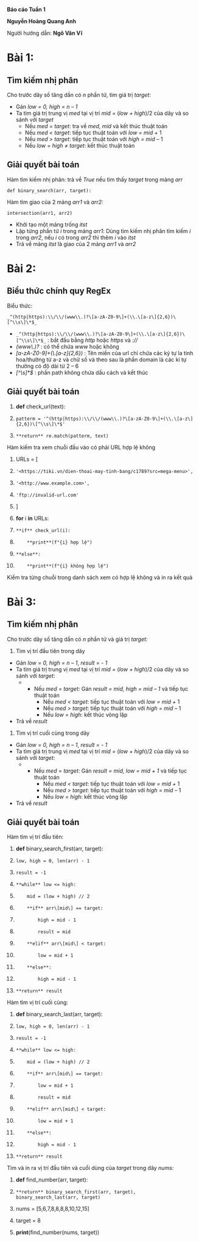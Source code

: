 **Báo cáo Tuần 1**

**Nguyễn Hoàng Quang Anh**

Người hướng dẫn: **Ngô Văn Vĩ**

# **Bài 1:**

## Tìm kiếm nhị phân

Cho trước dãy số tăng dần có _n_ phần tử, tìm giá trị _target_:

- Gán _low = 0, high = n – 1_
- Ta tìm giá trị trung vị _med_ tại vị trí _mid =_ (_low + high_)/2 của dãy và so sánh với _target_
  - Nếu _med = target_: tra về _med, mid_ và kết thúc thuật toán
  - Nếu _med < target_: tiếp tục thuật toán với _low = mid +_ 1
  - Nếu _med > target_: tiếp tục thuật toán với _high = mid –_ 1
  - Nếu _low = high ≠ target_: kết thúc thuật toán

## Giải quyết bài toán



Hàm tìm kiếm nhị phân: trả về _True_ nếu tìm thấy _target_ trong mảng _arr_
```
def binary_search(arr, target):  
```

Hàm tìm giao của 2 mảng _arr1_ và _arr2:_
```
intersection(arr1, arr2)  
```

- Khởi tạo một mảng trống _itst_
- Lặp từng phần tử _i_ trong mảng _arr1_: Dùng tìm kiếm nhị phân tỉm kiếm _i_ trong _arr2_, nếu _i_ có trong _arr2_ thì thêm _i_ vào _itst_
- Trả về mảng _itst_ là giao của 2 mảng _arr1_ và _arr2_

# **Bài 2:**

## Biểu thức chính quy RegEx

Biểu thức: 
```
_^(http|https):\\/\\/(www\\.)?\[a-zA-Z0-9\]+(\\.\[a-z\]{2,6})\[^\\s\]\*$_
```
- ``` _^(http|https):\\/\\/(www\\.)?\[a-zA-Z0-9\]+(\\.\[a-z\]{2,6})\[^\\s\]\*$_ ``` : bắt đầu bằng _http_ hoặc _https_ và _://_
- _(www\\.)?_ : có thể chứa _www_ hoặc không
- _\[a-zA-Z0-9\]+(\\.\[a-z\]{2,6})_ : Tên miền của url chỉ chứa các ký tự la tinh hoa/thường từ a-z và chữ số và theo sau là phần domain là các kí tự thường có độ dài từ 2 – 6
- _\[^\\s\]\*$_ : phần path không chứa dấu cách và kết thúc

## Giải quyết bài toán

1. **def** check_url(text):  
2.     patterm = '^(http|https):\\/\\/(www\\.)?\[a-zA-Z0-9\]+(\\.\[a-z\]{2,6})\[^\\s\]\*$'  
3.     **return** re.match(patterm, text)  

Hàm kiếm tra xem chuỗi đầu vào có phải URL hợp lệ không

1. URLs = \[  
2.     '<https://tiki.vn/dien-thoai-may-tinh-bang/c1789?src=mega-menu>',  
3.     '<http://www.example.com>',  
4.     'ftp://invalid-url.com'  
5. \]  

7. **for** i **in** URLs:  
8.     **if** check_url(i):  
9.         **print**(f"{i} hợp lệ")  
10.     **else**:  
11.         **print**(f"{i} không hợp lệ")  

Kiếm tra từng chuỗi trong danh sách xem có hợp lệ không và in ra kết quả

# **Bài 3:**

## Tìm kiếm nhị phân

Cho trước dãy số tăng dần có _n_ phần tử và giá trị _target:_

1. Tìm vị trí đầu tiên trong dãy

- Gán _low = 0, high = n – 1_, _result = - 1_
- Ta tìm giá trị trung vị _med_ tại vị trí _mid =_ (_low + high_)/2 của dãy và so sánh với _target:_
  - - Nếu _med = target_: Gán ­_result = mid, high = mid – 1_ và tiếp tục thuật toán
      - Nếu _med < target_: tiếp tục thuật toán với _low = mid +_ 1
      - Nếu _med > target_: tiếp tục thuật toán với _high = mid –_ 1
      - Nếu _low = high_: kết thúc vòng lặp
- Trả về _result_

1. Tìm vị trí cuối cùng trong dãy

- Gán _low = 0, high = n – 1_, _result = - 1_
- Ta tìm giá trị trung vị _med_ tại vị trí _mid =_ (_low + high_)/2 của dãy và so sánh với _target:_
  - - Nếu _med = target_: Gán ­_result = mid, low = mid + 1_ và tiếp tục thuật toán
      - Nếu _med < target_: tiếp tục thuật toán với _low = mid +_ 1
      - Nếu _med > target_: tiếp tục thuật toán với _high = mid –_ 1
      - Nếu _low = high_: kết thúc vòng lặp
- Trả về _result_

## Giải quyết bài toán

Hàm tìm vị trí đầu tiên:

1. **def** binary_search_first(arr, target):  
2.     low, high = 0, len(arr) - 1  
3.     result = -1  
4.     **while** low <= high:  
5.         mid = (low + high) // 2  
6.         **if** arr\[mid\] == target:  
7.             high = mid - 1  
8.             result = mid  
9.         **elif** arr\[mid\] < target:  
10.             low = mid + 1  
11.         **else**:  
12.             high = mid - 1  
13.     **return** result  

Hàm tìm vị trí cuối cùng:

1. **def** binary_search_last(arr, target):  
2.     low, high = 0, len(arr) - 1  
3.     result = -1  
4.     **while** low <= high:  
5.         mid = (low + high) // 2  
6.         **if** arr\[mid\] == target:  
7.             low = mid + 1  
8.             result = mid  
9.         **elif** arr\[mid\] < target:  
10.             low = mid + 1  
11.         **else**:  
12.             high = mid - 1  
13.     **return** result  

Tìm và in ra vị trí đầu tiên và cuổi dùng của _target_ trong dãy _nums:_

1. **def** find_number(arr, target):  
2.     **return** binary_search_first(arr, target), binary_search_last(arr, target)  

4. nums = \[5,6,7,8,8,8,8,10,12,15\]  
5. target = 8  

7. **print**(find_number(nums, target))
